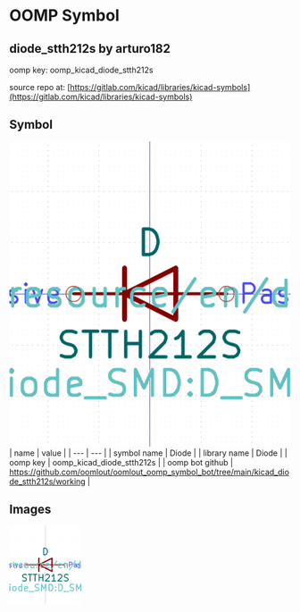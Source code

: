 # OOMP Symbol  
## diode_stth212s  by arturo182  
  
oomp key: oomp_kicad_diode_stth212s  
  
source repo at: [https://gitlab.com/kicad/libraries/kicad-symbols](https://gitlab.com/kicad/libraries/kicad-symbols)  
## Symbol  
  
[![working.png](working_600.png)](working.png)  
| name | value | 
| --- | --- | 
| symbol name | Diode | 
| library name | Diode | 
| oomp key | oomp_kicad_diode_stth212s | 
| oomp bot github | https://github.com/oomlout/oomlout_oomp_symbol_bot/tree/main/kicad_diode_stth212s/working | 
## Images  
  
[![working.png](working_140.png)](working.png)  
